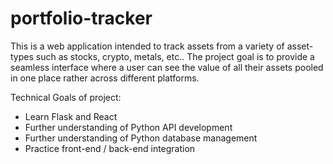 # portfolio-tracker
This is a web application intended to track assets from a variety of asset-types such as stocks, crypto, metals, etc.. The project goal is to provide a seamless interface where a user can see the value of all their assets pooled in one place rather across different platforms. 

Technical Goals of project:
- Learn Flask and React
- Further understanding of Python API development
- Further understanding of Python database management
- Practice front-end / back-end integration
